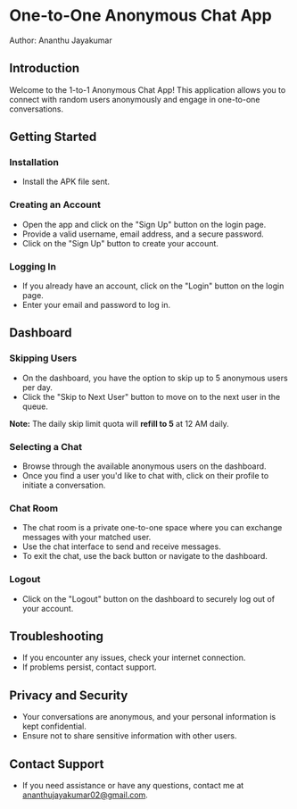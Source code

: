 # One-to-One Anonymous Chat App

Author: Ananthu Jayakumar

## Introduction
Welcome to the 1-to-1 Anonymous Chat App! This application allows you to connect with random users anonymously and engage in one-to-one conversations.

## Getting Started
### Installation
- Install the APK file sent.

### Creating an Account
- Open the app and click on the "Sign Up" button on the login page.
- Provide a valid username, email address, and a secure password.
- Click on the "Sign Up" button to create your account.

### Logging In
- If you already have an account, click on the "Login" button on the login page.
- Enter your email and password to log in.

## Dashboard
### Skipping Users
- On the dashboard, you have the option to skip up to 5 anonymous users per day.
- Click the "Skip to Next User" button to move on to the next user in the queue.

**Note:** The daily skip limit quota will **refill to 5** at 12 AM daily.

### Selecting a Chat
- Browse through the available anonymous users on the dashboard.
- Once you find a user you'd like to chat with, click on their profile to initiate a conversation.

### Chat Room
- The chat room is a private one-to-one space where you can exchange messages with your matched user.
- Use the chat interface to send and receive messages.
- To exit the chat, use the back button or navigate to the dashboard.

### Logout
- Click on the "Logout" button on the dashboard to securely log out of your account.

## Troubleshooting
- If you encounter any issues, check your internet connection.
- If problems persist, contact support.

## Privacy and Security
- Your conversations are anonymous, and your personal information is kept confidential.
- Ensure not to share sensitive information with other users.

## Contact Support
- If you need assistance or have any questions, contact me at [ananthujayakumar02@gmail.com](mailto:ananthujayakumar02@gmail.com).
